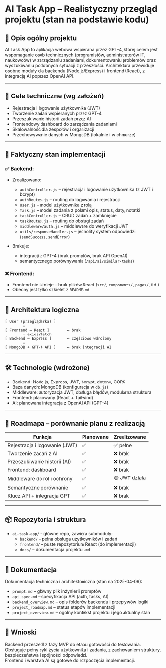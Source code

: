 # AI Task App – Realistyczny przegląd projektu (stan na podstawie kodu)

## 📘 Opis ogólny projektu

AI Task App to aplikacja webowa wspierana przez GPT-4, której celem jest wspomaganie osób technicznych (programistów, administratorów IT, naukowców) w zarządzaniu zadaniami, dokumentowaniu problemów oraz wyszukiwaniu podobnych sytuacji z przeszłości. Architektura przewiduje osobne moduły dla backendu (Node.js/Express) i frontend (React), z integracją AI poprzez OpenAI API.

---

## 🎯 Cele techniczne (wg założeń)

- Rejestracja i logowanie użytkownika (JWT)
- Tworzenie zadań wspieranych przez GPT-4
- Przeszukiwanie historii zadań przez AI
- Frontendowy dashboard do zarządzania zadaniami
- Skalowalność dla zespołów i organizacji
- Przechowywanie danych w MongoDB (lokalnie i w chmurze)

---

## 📌 Faktyczny stan implementacji

### ✅ Backend:

- Zrealizowano:
  - `authController.js` – rejestracja i logowanie użytkownika (z JWT i bcrypt)
  - `authRoutes.js` – routing do logowania i rejestracji
  - `User.js` – model użytkownika z rolą
  - `Task.js` – model zadania z polami opis, status, daty, notatki
  - `taskController.js` – CRUD zadań + zamknięcie
  - `taskRoutes.js` – routing do obsługi zadań
  - `middleware/auth.js` – middleware do weryfikacji JWT
  - `utils/responseHandler.js` – jednolity system odpowiedzi (`sendSuccess`, `sendError`)

- Brakuje:
  - integracji z GPT-4 (brak promptów, brak API OpenAI)
  - semantycznego porównywania (`/api/ai/similar-tasks`)

### ❌ Frontend:

- Frontend nie istnieje – brak plików React (`src/`, `components/`, `pages/`, itd.)
- Obecny jest tylko szkielet z `README.md`

---

## 🧠 Architektura logiczna

```
[ User (przeglądarka) ]
        ↓
[ Frontend – React ]        ← brak
        ↓ axios/fetch
[ Backend – Express ]       ← częściowo wdrożony
        ↓
[ MongoDB + GPT-4 API ]     ← brak integracji AI
```

---

## 🛠️ Technologie (wdrożone)

- Backend: Node.js, Express, JWT, bcrypt, dotenv, CORS
- Baza danych: MongoDB (konfiguracja w `db.js`)
- Middleware: autoryzacja JWT, obsługa błędów, modularna struktura
- Frontend: planowany (React + Tailwind)
- AI: planowana integracja z OpenAI API (GPT-4)

---

## 🚧 Roadmapa – porównanie planu z realizacją

| Funkcja                          | Planowane | Zrealizowane |
|----------------------------------|-----------|--------------|
| Rejestracja i logowanie (JWT)   | ✅         | ✅ pełne     |
| Tworzenie zadań z AI             | ✅         | ❌ brak       |
| Przeszukiwanie historii (AI)     | ✅         | ❌ brak       |
| Frontend: dashboard              | ✅         | ❌ brak       |
| Middleware do ról i ochrony      | ✅         | 🟡 JWT działa |
| Semantyczne porównanie           | ✅         | ❌ brak       |
| Klucz API + integracja GPT       | ✅         | ❌ brak       |

---

## 📦 Repozytoria i struktura

- `ai-task-app/` – główne repo, zawiera submoduły:
  - `backend/` – pełna obsługa użytkowników i zadań
  - `frontend/` – puste repozytorium React (do implementacji)
  - `docs/` – dokumentacja projektu `.md`

---

## 📄 Dokumentacja

Dokumentacja techniczna i architektoniczna (stan na 2025-04-09):

- `prompt.md` – główny plik inżynierii promptów
- `api_spec.md` – specyfikacja API (auth, tasks, AI)
- `backend_overview.md` – opis folderów backendu i przepływów logiki
- `project_roadmap.md` – status etapów implementacji
- `project_overview.md` – ogólny kontekst projektu i jego aktualny stan

---

## 🧩 Wnioski

Backend przeszedł z fazy MVP do etapu gotowości do testowania. Obsługuje pełny cykl życia użytkownika i zadania, z zachowaniem struktury, bezpieczeństwa i spójności odpowiedzi.  
Frontend i warstwa AI są gotowe do rozpoczęcia implementacji.
